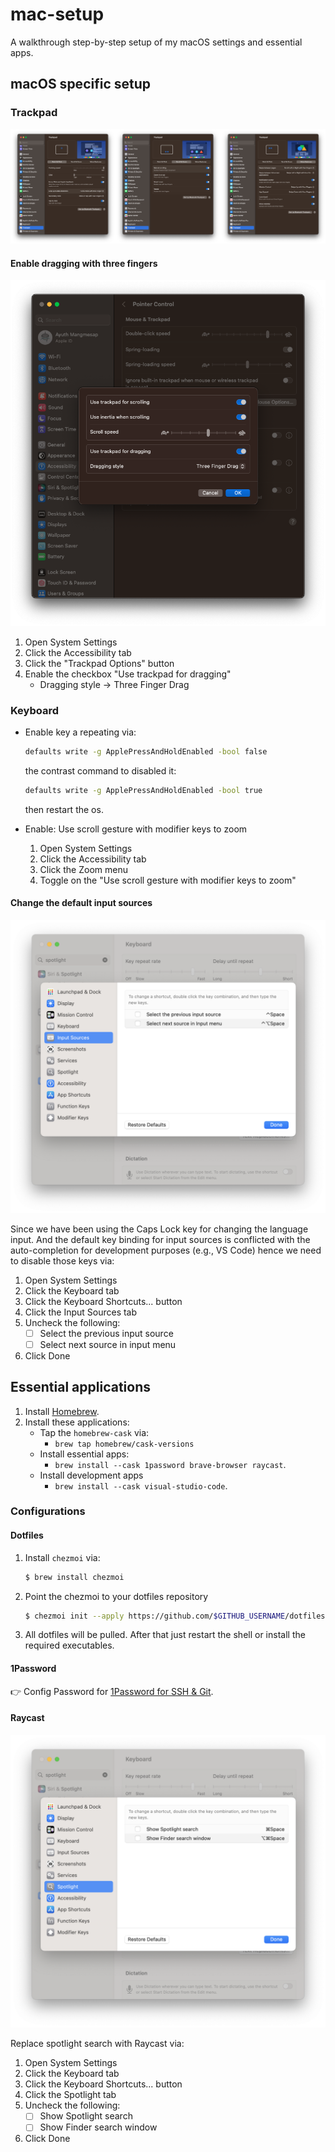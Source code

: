 # mac-setup

A walkthrough step-by-step setup of my macOS settings and essential apps.

## macOS specific setup

### Trackpad

![all trackpad setting](./docs/trackpad-setting-all.png)

#### Enable dragging with three fingers

![enable three finger drag in system settings](./docs/trackpad-setting-enable-three-finger-drag.png)

1. Open System Settings
2. Click the Accessibility tab
3. Click the "Trackpad Options" button
4. Enable the checkbox "Use trackpad for dragging"
   - Dragging style -> Three Finger Drag

### Keyboard 

- Enable key a repeating via:
   ```bash
   defaults write -g ApplePressAndHoldEnabled -bool false
   ```

   the contrast command to disabled it:

   ```bash
   defaults write -g ApplePressAndHoldEnabled -bool true
   ```

   then restart the os.

- Enable: Use scroll gesture with modifier keys to zoom
   1. Open System Settings
   2. Click the Accessibility tab
   3. Click the Zoom menu
   4. Toggle on the "Use scroll gesture with modifier keys to zoom"

#### Change the default input sources

![preview of keyboard input sources](./docs/settings-keyboard-input-sources.png)

Since we have been using the Caps Lock key for changing the language input.
And the default key binding for input sources is conflicted with the auto-completion for development purposes (e.g., VS Code) hence we need to disable those keys via:

1. Open System Settings
2. Click the Keyboard tab
3. Click the Keyboard Shortcuts... button
4. Click the Input Sources tab
5. Uncheck the following:
   - [ ] Select the previous input source
   - [ ] Select next source in input menu
6. Click Done

## Essential applications

1. Install [Homebrew](https://brew.sh/).
2. Install these applications:
   - Tap the `homebrew-cask` via:
      - `brew tap homebrew/cask-versions`
   - Install essential apps:
      - `brew install --cask 1password brave-browser raycast`.
   - Install development apps
      - `brew install --cask visual-studio-code`.

### Configurations

#### Dotfiles

1. Install `chezmoi` via:
   ```bash
   $ brew install chezmoi
   ```
2. Point the chezmoi to your dotfiles repository
   ```bash
   $ chezmoi init --apply https://github.com/$GITHUB_USERNAME/dotfiles.git
   ```
3. All dotfiles will be pulled. After that just restart the shell or install the required executables.

#### 1Password

👉 Config Password for [1Password for SSH & Git](https://developer.1password.com/docs/ssh/).

#### Raycast

![preview of keyboard input sources](./docs/settings-keyboard-spotlight.png)

Replace spotlight search with Raycast via:

1. Open System Settings
2. Click the Keyboard tab
3. Click the Keyboard Shortcuts... button
4. Click the Spotlight tab
5. Uncheck the following:
   - [ ] Show Spotlight search
   - [ ] Show Finder search window
6. Click Done
